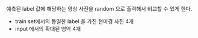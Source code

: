 예측된 label 값에 해당하는 영상 사진을 random 으로 출력해서 비교할 수 있게 한다.
- train set에서의 동일한 label 을 가진 현미경 사진 4개
- input 에서의 확대된 영역 4개